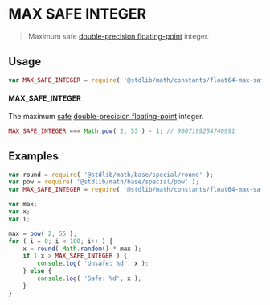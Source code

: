 MAX SAFE INTEGER
===
> Maximum safe [double-precision floating-point][ieee754] integer.

<!-- <usage> -->
## Usage

``` javascript
var MAX_SAFE_INTEGER = require( '@stdlib/math/constants/float64-max-safe-integer' );
```

#### MAX_SAFE_INTEGER

The maximum [safe][safe-integers] [double-precision floating-point][ieee754] integer.

``` javascript
MAX_SAFE_INTEGER === Math.pow( 2, 53 ) - 1; // 9007199254740991
```
<!-- </usage> -->


<!-- <examples> -->
## Examples

``` javascript
var round = require( '@stdlib/math/base/special/round' );
var pow = require( '@stdlib/math/base/special/pow' );
var MAX_SAFE_INTEGER = require( '@stdlib/math/constants/float64-max-safe-integer' );

var max;
var x;
var i;

max = pow( 2, 55 );
for ( i = 0; i < 100; i++ ) {
    x = round( Math.random() * max );
    if ( x > MAX_SAFE_INTEGER ) {
        console.log( 'Unsafe: %d', x );
    } else {
        console.log( 'Safe: %d', x );
    }
}
```
<!-- </examples> -->


<!-- <links> -->
[safe-integers]: http://www.2ality.com/2013/10/safe-integers.html
[ieee754]: https://en.wikipedia.org/wiki/IEEE_754-1985
<!-- </links> -->
